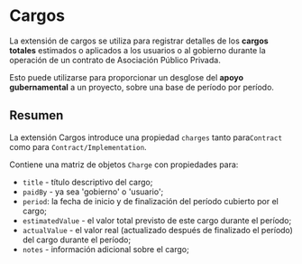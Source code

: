 # Cargos

La extensión de cargos se utiliza para registrar detalles de los **cargos totales** estimados o aplicados a los usuarios o al gobierno durante la operación de un contrato de Asociación Público Privada.

Esto puede utilizarse para proporcionar un desglose del **apoyo gubernamental** a un proyecto, sobre una base de período por período.

## Resumen

La extensión Cargos introduce una propiedad `charges` tanto para`Contract` como para `Contract/Implementation`.

Contiene una matriz de objetos `Charge` con propiedades para:

- `title` - título descriptivo del cargo;
- `paidBy` - ya sea 'gobierno' o 'usuario';
- `period`: la fecha de inicio y de finalización del período cubierto por el cargo;
- `estimatedValue` - el valor total previsto de este cargo durante el período;
- `actualValue` - el valor real (actualizado después de finalizado el período) del cargo durante el período;
- `notes` - información adicional sobre el cargo;
